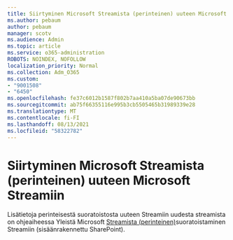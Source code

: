 ```yaml
---
title: Siirtyminen Microsoft Streamista (perinteinen) uuteen Microsoft Streamiin
ms.author: pebaum
author: pebaum
manager: scotv
ms.audience: Admin
ms.topic: article
ms.service: o365-administration
ROBOTS: NOINDEX, NOFOLLOW
localization_priority: Normal
ms.collection: Adm_O365
ms.custom:
- "9001508"
- "6450"
ms.openlocfilehash: fe37c6012b1587f802b7aa410a5ba07de90673bb
ms.sourcegitcommit: ab75f66355116e995b3cb5505465b31989339e28
ms.translationtype: MT
ms.contentlocale: fi-FI
ms.lasthandoff: 08/13/2021
ms.locfileid: "58322782"
---
```

# <a name="migrate-from-microsoft-stream-classic-to-the-new-microsoft-stream"></a>Siirtyminen Microsoft Streamista (perinteinen) uuteen Microsoft Streamiin

Lisätietoja perinteisestä suoratoistosta uuteen Streamiin uudesta streamista on ohjeaiheessa Yleistä Microsoft [Streamista (perinteinen)](https://docs.microsoft.com/stream/streamnew/stream-classic-to-new-migration-overview)suoratoistaminen Streamiin (sisäänrakennettu SharePoint).